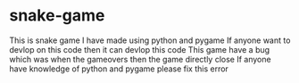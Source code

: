 # snake-game
This is snake game I have made using python and pygame If anyone want to devlop on this code then it can devlop this code
This game have a bug which was when the gameovers then the game directly close 
If anyone have knowledge of python and pygame please fix this error
